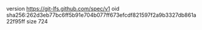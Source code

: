 version https://git-lfs.github.com/spec/v1
oid sha256:262d3eb77bc6ff5b91e704b077ff673efcdf821597f2a9b3327db861a22f95ff
size 724
